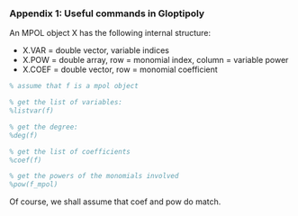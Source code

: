 ### Appendix 1: Useful commands in Gloptipoly

An MPOL object X has the following internal structure:

- X.VAR = double vector, variable indices
- X.POW = double array, row = monomial index, column = variable power
- X.COEF = double vector, row = monomial coefficient

```matlab
% assume that f is a mpol object

% get the list of variables:
%listvar(f)

% get the degree:
%deg(f)

% get the list of coefficients
%coef(f)

% get the powers of the monomials involved
%pow(f_mpol)
```

Of course, we shall assume that coef and pow do match.
